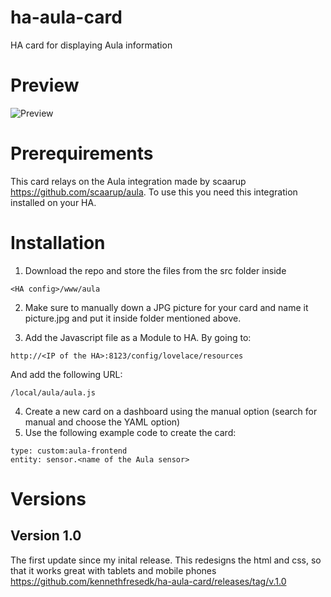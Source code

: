 # ha-aula-card
HA card for displaying Aula information

# Preview 

![Preview](https://github.com/kennethfresedk/ha-aula-card/blob/main/screenshot.png?raw=true)


# Prerequirements

This card relays on the Aula integration made by scaarup <https://github.com/scaarup/aula>. To use this you need this integration installed on your HA.

# Installation

1. Download the repo and store the files from the src folder inside 
``` 
<HA config>/www/aula
```


2. Make sure to manually down a JPG picture for your card and name it picture.jpg and put it inside folder mentioned above.
 
3. Add the Javascript file as a Module to HA. By going to:
 ``` 
 http://<IP of the HA>:8123/config/lovelace/resources
 ```
 And add the following URL:
 ``` 
 /local/aula/aula.js
 ``` 

4. Create a new card on a dashboard using the manual option (search for manual and choose the YAML option)
5. Use the following example code to create the card:
 ``` 
 type: custom:aula-frontend
 entity: sensor.<name of the Aula sensor>
 ```
 
 # Versions
 
 ## Version 1.0
The first update since my inital release. This redesigns the html and css, so that it works great with tablets and mobile phones
https://github.com/kennethfresedk/ha-aula-card/releases/tag/v.1.0
